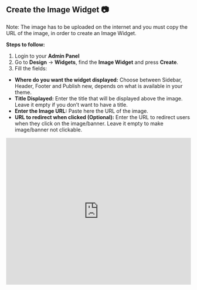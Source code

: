 ## Create the Image Widget 📷 

Note: The image has to be uploaded on the internet and you must copy  the URL of the image, in order to create an Image Widget.

**Steps to follow:**
1.  Login to your **Admin Panel**
2.  Go to  **Design**  ->  **Widgets**, find the  **Image Widget**  and press  **Create**.
3.  Fill the fields:

-   **Where do you want the widget displayed:**  Choose between Sidebar, Header, Footer and Publish new, depends on what is available in your theme.
-   **Title Displayed:**  Enter the title that will be displayed above the image. Leave it empty if you don’t want to have a title.
-   **Enter the Image URL:**  Paste here the URL of the image.
-   **URL to redirect when clicked (Optional):**  Enter the URL to redirect users when they click on the image/banner. Leave it empty to make image/banner not clickable.


<iframe width="100%" height="400px" src="https://www.youtube.com/embed/https://youtu.be/VpiDZEMolk8" title="Yclas video" frameborder="0" allow="accelerometer; autoplay; clipboard-write; encrypted-media; gyroscope; picture-in-picture" allowfullscreen></iframe>
 
